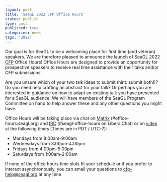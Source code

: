 ```yaml
---
layout: post
title: 'SeaGL 2022 CFP Office Hours'
status: publish
type: post
published: true
categories: news
tags: '2022'
---
```


Our goal is for SeaGL to be a welcoming place for first time (and veteran) speakers. We are therefore pleased to announce the launch of SeaGL 2022 [CFP](https://seagl.org/news/2022/07/06/CFP-Live.html) Office Hours! Office Hours are designed to provide an opportunity for prospective speakers to receive real time assistance with their talks and/or CFP submissions.

Are you unsure which of your two talk ideas to submit (hint: submit both!)? Do you need help crafting an abstract for your talk? Or perhaps you are interested in guidance on how to adapt an existing talk you have presented for a SeaGL audience. We will have members of the SeaGL Program Committee on hand to help answer these and any other questions you might have.

Office Hours will be taking place via chat on [Matrix](https://matrix.to/#/#office-hours:seagl.org) (#office-hours:seagl.org) and [IRC](https://web.libera.chat/?channel=#seagl-office-hours) (#seagl-office-hours on Libera.Chat) or on [video](https://meet.seattlematrix.org/SeaGL_Office_Hours) at the following times (Times are in PDT / UTC-7):
  * Mondays from 8:00am-9:00am
  * Wednesdays from 3:00pm-4:00pm
  * Fridays from 4:00pm-5:00pm
  * Saturdays from 1:00am-2:00am

If none of the office hours time slots fit your schedule or if you prefer to interact asynchronously, you can email your questions to [cfp-help@seagl.org](mailto:cfp-help@seagl.org) at any time.
